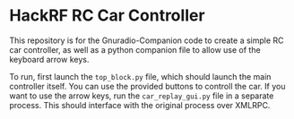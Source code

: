 # HackRF RC Car Controller

This repository is for the Gnuradio-Companion code to create a simple
RC car controller, as well as a python companion file to allow use 
of the keyboard arrow keys. 

To run, first launch the `top_block.py` file, which should launch the 
main controller itself. You can use the provided buttons to controll 
the car. If you want to use the arrow keys, run the `car_replay_gui.py`
file in a separate process. This should interface with the original 
process over XMLRPC. 
